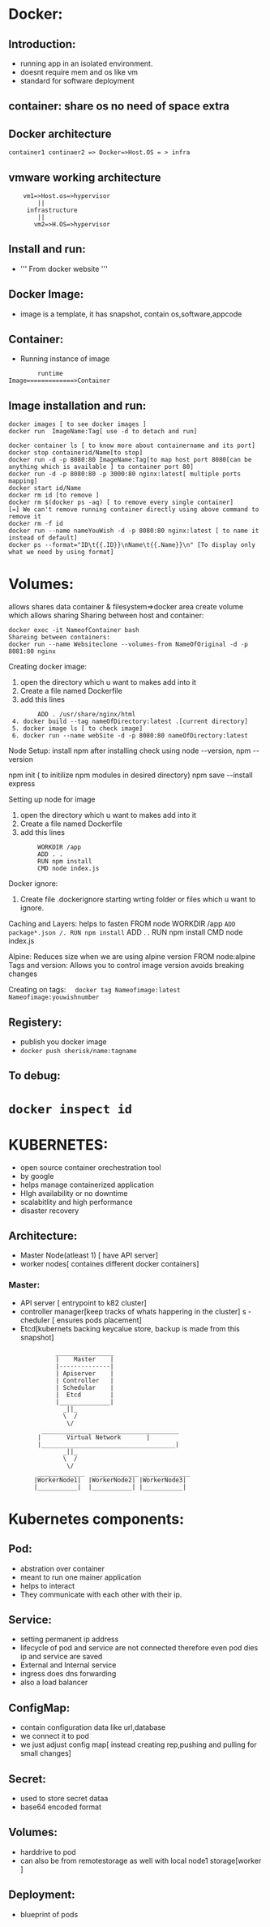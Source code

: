 #  Docker: 
## Introduction:
 - running app in an isolated environment.
 - doesnt require mem and os like vm
 - standard for software deployment


## container: share os no need of space extra
## Docker architecture
```container1 continaer2 => Docker=>Host.OS = > infra```
##  vmware working architecture

```      
	vm1=>Host.os=>hypervisor
		||
	 infrastructure
		||
       vm2=>H.OS=>hypervisor
```
## Install and run:
 - ''' From docker website '''

## Docker Image:
 - image is a template, it has snapshot, contain os,software,appcode
## Container:
 - Running instance of image

``` Diagrmatic way:
        runtime  
Image=============>Container
```
## Image installation and run:
```docker pull nginx[name]
docker images [ to see docker images ]
docker run  ImageName:Tag[ use -d to detach and run]

docker container ls [ to know more about containername and its port]
docker stop containerid/Name[to stop]
docker run -d -p 8080:80 ImageName:Tag[to map host port 8080[can be anything which is available ] to container port 80]
docker run -d -p 8080:80 -p 3000:80 nginx:latest[ multiple ports mapping]
docker start id/Name
docker rm id [to remove ]
docker rm $(docker ps -aq) [ to remove every single container]
[=] We can't remove running container directly using above command to remove it 
docker rm -f id
docker run --name nameYouWish -d -p 8080:80 nginx:latest [ to name it instead of default]
docker ps --format="ID\t{{.ID}}\nName\t{{.Name}}\n" [To display only what we need by using format] 
```
# Volumes:
allows shares data
container & filesystem=>docker area
create volume which allows sharing
Sharing between host and container:
```docker run --name webSite -v "$(pwd):/usr/share/nginx/html:ro" -d -p 8080:80 nginx
docker exec -it NameofContainer bash
Shareing between containers:
docker run --name Websiteclone --volumes-from NameOfOriginal -d -p 8081:80 nginx
```
Creating docker image:
 1. open the directory which u want to makes add into it 
 2. Create a file named Dockerfile
 3. add this lines
```	FROM nginx
		ADD . /usr/share/nginx/html  
 4. docker build --tag nameOfDirectory:latest .[current directory]
 5. docker image ls [ to check image]
 6. docker run --name webSite -d -p 8080:80 nameOfDirectory:latest 
```

Node Setup:
install npm
after installing check using node --version, npm --version

npm init ( to initilize npm modules in desired directory)
npm save --install express

Setting up node for image
 1. open the directory which u want to makes add into it 
 2. Create a file named Dockerfile
 3. add this lines
```		FROM node
		WORKDIR /app
		ADD . .
		RUN npm install
		CMD node index.js
```

Docker ignore:
1. Create file .dockerignore
starting wrting folder or files which u want to ignore.

Caching and Layers:
helps to fasten
		FROM node
		WORKDIR	/app
		`ADD package*.json /.
		RUN npm install`
		ADD . .
		RUN npm install
		CMD node index.js

Alpine:
Reduces size when we are using alpine version
		FROM node:alpine
Tags and version:
Allows you to control image version
avoids breaking changes

Creating on tags:
	`	docker tag Nameofimage:latest Nameofimage:youwishnumber `

## Registery:
 - publish you docker image
 - `docker push sherisk/name:tagname`

		
## To debug:
 `docker inspect id`
===============================================================================================================
# KUBERNETES:
 - open source container orechestration tool
 - by google
 - helps manage containerized application 
 - HIgh availability or no downtime
 - scalabitlity and high performance
 - disaster recovery 

## Architecture:
 - Master Node(atleast 1) [ have API server]
 - worker nodes[ containes different docker containers]

### Master:
 - API server [ entrypoint to k82 cluster]
 - controller manager[keep tracks of whats  happering in the cluster]
s - cheduler [ ensures pods placement]
 - Etcd[kubernets backing keycalue store, backup is made from this snapshot]

```VirtualNetwork helps all the node into one powerfull machine
		     ________________
		     |    Master    |	 
		     |--------------|		
		     | Apiserver    |
		     | Controller   |
		     | Schedular    |
		     |  Etcd        |
		     |______________|
			   _||_	
			   \  /
			    \/
         ______________________________________
        |		Virtual Network	      |
        |_____________________________________|
  			   _||_
  			   \  /
 			    \/
        _____________  _____________ _____________
       |WorkerNode1|  |WorkerNode2| |WorkerNode3|
       |___________|  |___________| |___________|

```
# Kubernetes components:
## Pod: 
 - abstration over container
 - meant to run one mainer application
 - helps to interact
 - They communicate with each other with their ip.

## Service:
 - setting permanent ip address
 - lifecycle of pod and service are not connected therefore even pod dies ip and service are saved
 - External and Internal service
 - ingress does dns forwarding 
 - also a load balancer 

## ConfigMap:
 - contain configuration data like url,database
 - we connect it to pod
 - we just adjust config map[ instead creating rep,pushing and pulling for small changes]

## Secret:
 - used to store secret dataa
 - base64 encoded format

## Volumes:
 - harddrive to pod
 - can also be from remotestorage as well with local node1 storage[worker ]

## Deployment:
 - blueprint of pods
















